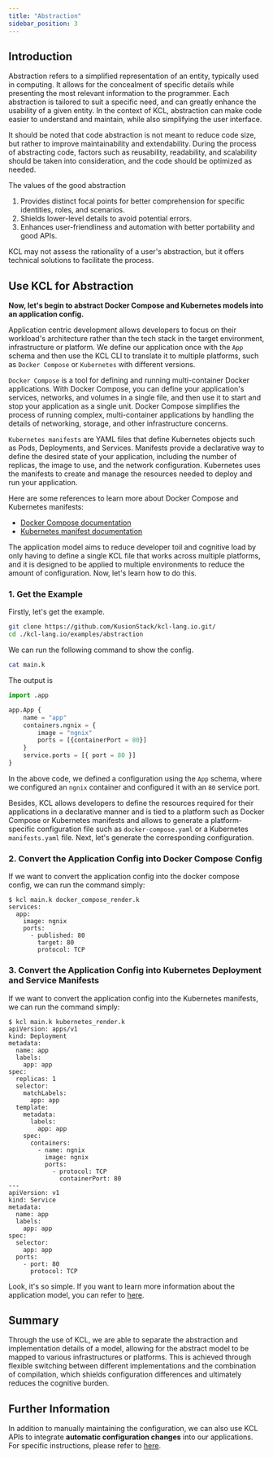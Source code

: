 ```yaml
---
title: "Abstraction"
sidebar_position: 3
---
```


## Introduction

Abstraction refers to a simplified representation of an entity, typically used in computing. It allows for the concealment of specific details while presenting the most relevant information to the programmer. Each abstraction is tailored to suit a specific need, and can greatly enhance the usability of a given entity. In the context of KCL, abstraction can make code easier to understand and maintain, while also simplifying the user interface.

It should be noted that code abstraction is not meant to reduce code size, but rather to improve maintainability and extendability. During the process of abstracting code, factors such as reusability, readability, and scalability should be taken into consideration, and the code should be optimized as needed.

The values of the good abstraction

1. Provides distinct focal points for better comprehension for specific identities, roles, and scenarios.
2. Shields lower-level details to avoid potential errors.
3. Enhances user-friendliness and automation with better portability and good APIs.

KCL may not assess the rationality of a user's abstraction, but it offers technical solutions to facilitate the process.

## Use KCL for Abstraction

**Now, let's begin to abstract Docker Compose and Kubernetes models into an application config.**

Application centric development allows developers to focus on their workload's architecture rather than the tech stack in the target environment, infrastructure or platform. We define our application once with the `App` schema and then use the KCL CLI to translate it to multiple platforms, such as `Docker Compose` or `Kubernetes` with different versions.

`Docker Compose` is a tool for defining and running multi-container Docker applications. With Docker Compose, you can define your application's services, networks, and volumes in a single file, and then use it to start and stop your application as a single unit. Docker Compose simplifies the process of running complex, multi-container applications by handling the details of networking, storage, and other infrastructure concerns.

`Kubernetes manifests` are YAML files that define Kubernetes objects such as Pods, Deployments, and Services. Manifests provide a declarative way to define the desired state of your application, including the number of replicas, the image to use, and the network configuration. Kubernetes uses the manifests to create and manage the resources needed to deploy and run your application.

Here are some references to learn more about Docker Compose and Kubernetes manifests:

+ [Docker Compose documentation](https://docs.docker.com/compose/)
+ [Kubernetes manifest documentation](https://kubernetes.io/docs/concepts/overview/working-with-objects/kubernetes-objects/)

The application model aims to reduce developer toil and cognitive load by only having to define a single KCL file that works across multiple platforms, and it is designed to be applied to multiple environments to reduce the amount of configuration. Now, let's learn how to do this.

### 1. Get the Example

Firstly, let's get the example.

```bash
git clone https://github.com/KusionStack/kcl-lang.io.git/
cd ./kcl-lang.io/examples/abstraction
```

We can run the following command to show the config.

```bash
cat main.k
```

The output is

```python
import .app

app.App {
    name = "app"
    containers.ngnix = {
        image = "ngnix"
        ports = [{containerPort = 80}]
    }
    service.ports = [{ port = 80 }]
}
```

In the above code, we defined a configuration using the `App` schema, where we configured an `ngnix` container and configured it with an `80` service port.

Besides, KCL allows developers to define the resources required for their applications in a declarative manner and is tied to a platform such as Docker Compose or Kubernetes manifests and allows to generate a platform-specific configuration file such as `docker-compose.yaml` or a Kubernetes `manifests.yaml` file. Next, let's generate the corresponding configuration.

### 2. Convert the Application Config into Docker Compose Config

If we want to convert the application config into the docker compose config, we can run the command simply:

```shell
$ kcl main.k docker_compose_render.k
services:
  app:
    image: ngnix
    ports:
      - published: 80
        target: 80
        protocol: TCP
```

### 3. Convert the Application Config into Kubernetes Deployment and Service Manifests

If we want to convert the application config into the Kubernetes manifests, we can run the command simply:

```shell
$ kcl main.k kubernetes_render.k
apiVersion: apps/v1
kind: Deployment
metadata:
  name: app
  labels:
    app: app
spec:
  replicas: 1
  selector:
    matchLabels:
      app: app
  template:
    metadata:
      labels:
        app: app
    spec:
      containers:
        - name: ngnix
          image: ngnix
          ports:
            - protocol: TCP
              containerPort: 80
---
apiVersion: v1
kind: Service
metadata:
  name: app
  labels:
    app: app
spec:
  selector:
    app: app
  ports:
    - port: 80
      protocol: TCP
```

Look, it's so simple. If you want to learn more information about the application model, you can refer to [here](https://github.com/KusionStack/kcl-lang.io/tree/main/examples/abstraction).

## Summary

Through the use of KCL, we are able to separate the abstraction and implementation details of a model, allowing for the abstract model to be mapped to various infrastructures or platforms. This is achieved through flexible switching between different implementations and the combination of compilation, which shields configuration differences and ultimately reduces the cognitive burden.

## Further Information

In addition to manually maintaining the configuration, we can also use KCL APIs to integrate **automatic configuration changes** into our applications. For specific instructions, please refer to [here](/docs/user_docs/guides/automation).
